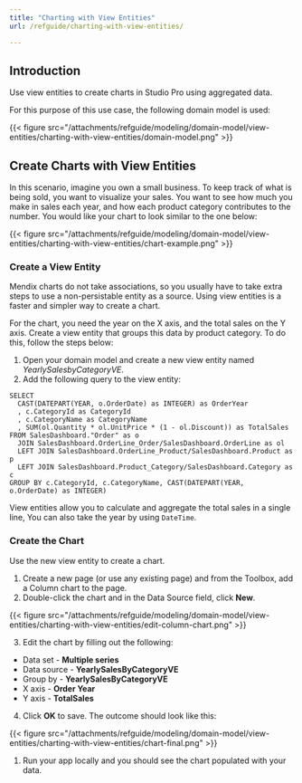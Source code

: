 ```yaml
---
title: "Charting with View Entities"
url: /refguide/charting-with-view-entities/

---
```


## Introduction

Use view entities to create charts in Studio Pro using aggregated data. 

For this purpose of this use case, the following domain model is used:

{{< figure src="/attachments/refguide/modeling/domain-model/view-entities/charting-with-view-entities/domain-model.png" >}}

## Create Charts with View Entities

In this scenario, imagine you own a small business. To keep track of what is being sold, you want to visualize your sales. You want to  see how much you make in sales each year, and how each product category contributes to the number. You would like your chart to look similar to the one below:

{{< figure src="/attachments/refguide/modeling/domain-model/view-entities/charting-with-view-entities/chart-example.png" >}}

### Create a View Entity

Mendix charts do not take associations, so you usually have to take extra steps to use a non-persistable entity as a source. Using view entities is a faster and simpler way to create a chart.

For the chart, you need the year on the X axis, and the total sales on the Y axis. Create a view entity that groups this data by product category. To do this, follow the steps below:

1. Open your domain model and create a new view entity named *YearlySalesbyCategoryVE*. 
2. Add the following query to the view entity:

```
SELECT
  CAST(DATEPART(YEAR, o.OrderDate) as INTEGER) as OrderYear
  , c.CategoryId as CategoryId
  , c.CategoryName as CategoryName
  , SUM(ol.Quantity * ol.UnitPrice * (1 - ol.Discount)) as TotalSales
FROM SalesDashboard."Order" as o
  JOIN SalesDashboard.OrderLine_Order/SalesDashboard.OrderLine as ol
  LEFT JOIN SalesDashboard.OrderLine_Product/SalesDashboard.Product as p
  LEFT JOIN SalesDashboard.Product_Category/SalesDashboard.Category as c
GROUP BY c.CategoryId, c.CategoryName, CAST(DATEPART(YEAR, o.OrderDate) as INTEGER)
``` 

View entities allow you to calculate and aggregate the total sales in a single line, You can also take the year by using `DateTime`. 

### Create the Chart

Use the new view entity to create a chart.

1. Create a new page (or use any existing page) and from the Toolbox, add a Column chart to the page.
2. Double-click the chart and in the Data Source field, click **New**. 

{{< figure src="/attachments/refguide/modeling/domain-model/view-entities/charting-with-view-entities/edit-column-chart.png" >}}

3. Edit the chart by filling out the following:

* Data set - **Multiple series**
* Data source - **YearlySalesByCategoryVE**
* Group by - **YearlySalesByCategoryVE**
* X axis - **Order Year**
* Y axis - **TotalSales**

4. Click **OK** to save. The outcome should look like this: 

{{< figure src="/attachments/refguide/modeling/domain-model/view-entities/charting-with-view-entities/chart-final.png" >}}

1. Run your app locally and you should see the chart populated with your data. 

